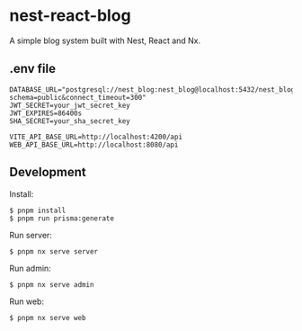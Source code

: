 # nest-react-blog 

A simple blog system built with Nest, React and Nx.

## .env file

```env
DATABASE_URL="postgresql://nest_blog:nest_blog@localhost:5432/nest_blog?schema=public&connect_timeout=300"
JWT_SECRET=your_jwt_secret_key
JWT_EXPIRES=86400s
SHA_SECRET=your_sha_secret_key

VITE_API_BASE_URL=http://localhost:4200/api
WEB_API_BASE_URL=http://localhost:8080/api
```

## Development
Install:
```shell
$ pnpm install
$ pnpm run prisma:generate
```
Run server:
```shell
$ pnpm nx serve server
```
Run admin:
```shell
$ pnpm nx serve admin
```
Run web:
```shell
$ pnpm nx serve web
```

